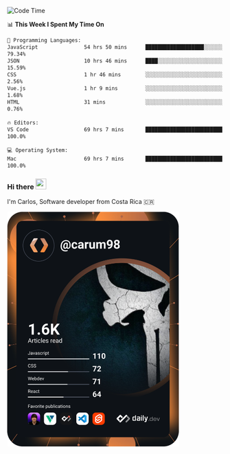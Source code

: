 
<!--START_SECTION:waka-->
![Code Time](http://img.shields.io/badge/Code%20Time-9%2C322%20hrs%205%20mins-blue)

📊 **This Week I Spent My Time On** 

```text
💬 Programming Languages: 
JavaScript               54 hrs 50 mins      ███████████████████░░░░░░   79.34% 
JSON                     10 hrs 46 mins      ████░░░░░░░░░░░░░░░░░░░░░   15.59% 
CSS                      1 hr 46 mins        ░░░░░░░░░░░░░░░░░░░░░░░░░   2.56% 
Vue.js                   1 hr 9 mins         ░░░░░░░░░░░░░░░░░░░░░░░░░   1.68% 
HTML                     31 mins             ░░░░░░░░░░░░░░░░░░░░░░░░░   0.76%

🔥 Editors: 
VS Code                  69 hrs 7 mins       █████████████████████████   100.0%

💻 Operating System: 
Mac                      69 hrs 7 mins       █████████████████████████   100.0%

```


<!--END_SECTION:waka-->

### Hi there <img src="https://media.giphy.com/media/hvRJCLFzcasrR4ia7z/giphy.gif" width="25px" height="25px">

I'm Carlos, Software developer from Costa Rica 🇨🇷

<a href="https://app.daily.dev/carum98"><img src="https://github.com/carum98/carum98/blob/main/devcard.svg" width="400" alt="Carlos Umaña Acevedo's Dev Card"/></a>
